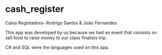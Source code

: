 # cash_register
Caixa Registadora- Rodrigo Santos &amp; João Fernandes

This app was developed by us because we had an event that consists on sell food to raise money to our class finalists trip.

C# and SQL were the languages used on this app.
